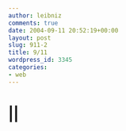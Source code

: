 ```yaml
---
author: leibniz
comments: true
date: 2004-09-11 20:52:19+00:00
layout: post
slug: 911-2
title: 9/11
wordpress_id: 3345
categories:
- web
---
```


# **||**
